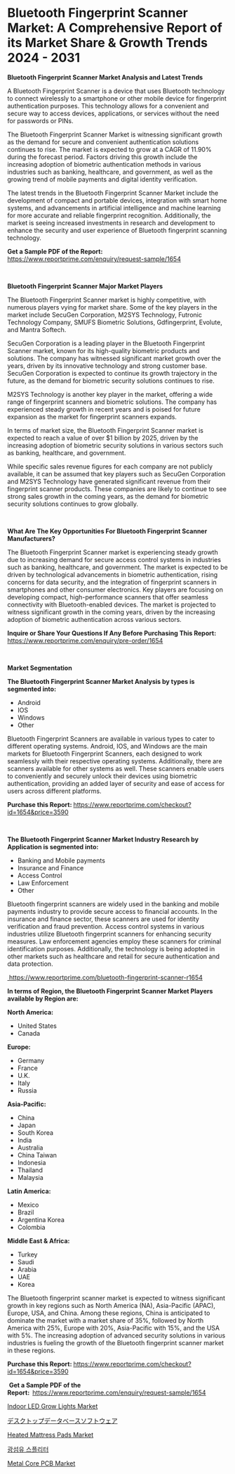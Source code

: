 <p><h1>Bluetooth Fingerprint Scanner Market: A Comprehensive Report of its Market Share & Growth Trends 2024 - 2031</h1></p><p><strong>Bluetooth Fingerprint Scanner Market Analysis and Latest Trends</strong></p>
<p><p>A Bluetooth Fingerprint Scanner is a device that uses Bluetooth technology to connect wirelessly to a smartphone or other mobile device for fingerprint authentication purposes. This technology allows for a convenient and secure way to access devices, applications, or services without the need for passwords or PINs.</p><p>The Bluetooth Fingerprint Scanner Market is witnessing significant growth as the demand for secure and convenient authentication solutions continues to rise. The market is expected to grow at a CAGR of 11.90% during the forecast period. Factors driving this growth include the increasing adoption of biometric authentication methods in various industries such as banking, healthcare, and government, as well as the growing trend of mobile payments and digital identity verification.</p><p>The latest trends in the Bluetooth Fingerprint Scanner Market include the development of compact and portable devices, integration with smart home systems, and advancements in artificial intelligence and machine learning for more accurate and reliable fingerprint recognition. Additionally, the market is seeing increased investments in research and development to enhance the security and user experience of Bluetooth fingerprint scanning technology.</p></p>
<p><strong>Get a Sample PDF of the Report:&nbsp;</strong> <a href="https://www.reportprime.com/enquiry/request-sample/1654">https://www.reportprime.com/enquiry/request-sample/1654</a></p>
<p>&nbsp;</p>
<p><strong>Bluetooth Fingerprint Scanner Major Market Players</strong></p>
<p><p>The Bluetooth Fingerprint Scanner market is highly competitive, with numerous players vying for market share. Some of the key players in the market include SecuGen Corporation, M2SYS Technology, Futronic Technology Company, SMUFS Biometric Solutions, Gdfingerprint, Evolute, and Mantra Softech.</p><p>SecuGen Corporation is a leading player in the Bluetooth Fingerprint Scanner market, known for its high-quality biometric products and solutions. The company has witnessed significant market growth over the years, driven by its innovative technology and strong customer base. SecuGen Corporation is expected to continue its growth trajectory in the future, as the demand for biometric security solutions continues to rise.</p><p>M2SYS Technology is another key player in the market, offering a wide range of fingerprint scanners and biometric solutions. The company has experienced steady growth in recent years and is poised for future expansion as the market for fingerprint scanners expands.</p><p>In terms of market size, the Bluetooth Fingerprint Scanner market is expected to reach a value of over $1 billion by 2025, driven by the increasing adoption of biometric security solutions in various sectors such as banking, healthcare, and government.</p><p>While specific sales revenue figures for each company are not publicly available, it can be assumed that key players such as SecuGen Corporation and M2SYS Technology have generated significant revenue from their fingerprint scanner products. These companies are likely to continue to see strong sales growth in the coming years, as the demand for biometric security solutions continues to grow globally.</p></p>
<p>&nbsp;</p>
<p><strong>What Are The Key Opportunities For Bluetooth Fingerprint Scanner Manufacturers?</strong></p>
<p><p>The Bluetooth Fingerprint Scanner market is experiencing steady growth due to increasing demand for secure access control systems in industries such as banking, healthcare, and government. The market is expected to be driven by technological advancements in biometric authentication, rising concerns for data security, and the integration of fingerprint scanners in smartphones and other consumer electronics. Key players are focusing on developing compact, high-performance scanners that offer seamless connectivity with Bluetooth-enabled devices. The market is projected to witness significant growth in the coming years, driven by the increasing adoption of biometric authentication across various sectors.</p></p>
<p><strong>Inquire or Share Your Questions If Any Before Purchasing This Report:</strong> <a href="https://www.reportprime.com/enquiry/pre-order/1654">https://www.reportprime.com/enquiry/pre-order/1654</a></p>
<p>&nbsp;</p>
<p><strong>Market Segmentation</strong></p>
<p><strong>The Bluetooth Fingerprint Scanner Market Analysis by types is segmented into:</strong></p>
<p><ul><li>Android</li><li>IOS</li><li>Windows</li><li>Other</li></ul></p>
<p><p>Bluetooth Fingerprint Scanners are available in various types to cater to different operating systems. Android, IOS, and Windows are the main markets for Bluetooth Fingerprint Scanners, each designed to work seamlessly with their respective operating systems. Additionally, there are scanners available for other systems as well. These scanners enable users to conveniently and securely unlock their devices using biometric authentication, providing an added layer of security and ease of access for users across different platforms.</p></p>
<p><strong>Purchase this Report:&nbsp;</strong><a href="https://www.reportprime.com/checkout?id=1654&price=3590">https://www.reportprime.com/checkout?id=1654&price=3590</a></p>
<p>&nbsp;</p>
<p><strong>The Bluetooth Fingerprint Scanner Market Industry Research by Application is segmented into:</strong></p>
<p><ul><li>Banking and Mobile payments</li><li>Insurance and Finance</li><li>Access Control</li><li>Law Enforcement</li><li>Other</li></ul></p>
<p><p>Bluetooth fingerprint scanners are widely used in the banking and mobile payments industry to provide secure access to financial accounts. In the insurance and finance sector, these scanners are used for identity verification and fraud prevention. Access control systems in various industries utilize Bluetooth fingerprint scanners for enhancing security measures. Law enforcement agencies employ these scanners for criminal identification purposes. Additionally, the technology is being adopted in other markets such as healthcare and retail for secure authentication and data protection.</p></p>
<p><a href="https://www.reportprime.com/bluetooth-fingerprint-scanner-r1654">&nbsp;https://www.reportprime.com/bluetooth-fingerprint-scanner-r1654</a></p>
<p><strong>In terms of Region, the Bluetooth Fingerprint Scanner Market Players available by Region are:</strong></p>
<p>
    <p> <strong> North America: </strong>
        <ul>
            <li>United States</li>
            <li>Canada</li>
        </ul>
        </p> 
    <p> <strong> Europe: </strong>
        <ul>
            <li>Germany</li>
            <li>France</li>
            <li>U.K.</li>
            <li>Italy</li>
            <li>Russia</li>
        </ul>
        </p> 
    <p> <strong> Asia-Pacific: </strong>
        <ul>
            <li>China</li>
            <li>Japan</li>
            <li>South Korea</li>
            <li>India</li>
            <li>Australia</li>
            <li>China Taiwan</li>
            <li>Indonesia</li>
            <li>Thailand</li>
            <li>Malaysia</li>
        </ul>
        </p> 
    <p> <strong> Latin America: </strong>
        <ul>
            <li>Mexico</li>
            <li>Brazil</li>
            <li>Argentina Korea</li>
            <li>Colombia</li>
        </ul>
        </p> 
    <p> <strong> Middle East & Africa: </strong>
        <ul>
            <li>Turkey</li>
            <li>Saudi</li>
            <li>Arabia</li>
            <li>UAE</li>
            <li>Korea</li>
        </ul>
    </p>
    </p>
<p><p>The Bluetooth fingerprint scanner market is expected to witness significant growth in key regions such as North America (NA), Asia-Pacific (APAC), Europe, USA, and China. Among these regions, China is anticipated to dominate the market with a market share of 35%, followed by North America with 25%, Europe with 20%, Asia-Pacific with 15%, and the USA with 5%. The increasing adoption of advanced security solutions in various industries is fueling the growth of the Bluetooth fingerprint scanner market in these regions.</p></p>
<p><strong>Purchase this Report: </strong><a href="https://www.reportprime.com/checkout?id=1654&price=3590">https://www.reportprime.com/checkout?id=1654&price=3590</a></p>
<p>&nbsp;<strong>Get a Sample PDF of the Report:&nbsp;&nbsp;</strong><a href="https://www.reportprime.com/enquiry/request-sample/1654">https://www.reportprime.com/enquiry/request-sample/1654</a></p>
<p><strong></strong></p>
<p><p><a href="https://github.com/Sherrillcrooksxa8i18ucf2m/Market-Research-Report-List-2/blob/main/indoor-led-grow-lights-market.md">Indoor LED Grow Lights Market</a></p><p><a href="https://github.com/efcvopdgkdx128/Market-Research-Report-List-2/blob/main/834315071406.md">デスクトップデータベースソフトウェア</a></p><p><a href="https://issuu.com/reportprime-2/docs/heated-mattress-pads-market-size-2030.pptx">Heated Mattress Pads Market</a></p><p><a href="https://github.com/fredrickeglers/Market-Research-Report-List-2/blob/main/170821668836.md">광섬유 스플리터</a></p><p><a href="https://github.com/AlysaLedner2023/Market-Research-Report-List-1/blob/main/metal-core-pcb-market.md">Metal Core PCB Market</a></p></p>